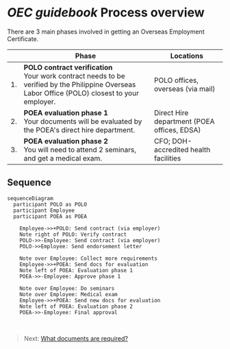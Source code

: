 # _OEC guidebook_ Process overview

There are 3 main phases involved in getting an Overseas Employment Certificate.

|     | Phase                                                                                                                                                | Locations                                   |
| --- | ---------------------------------------------------------------------------------------------------------------------------------------------------- | ------------------------------------------- |
| 1.  | **POLO contract verification** <br> Your work contract needs to be verified by the Philippine Overseas Labor Office (POLO) closest to your employer. | POLO offices, overseas (via mail)           |
| 2.  | **POEA evaluation phase 1** <br> Your documents will be evaluated by the POEA's direct hire department.                                              | Direct Hire department (POEA offices, EDSA) |
| 3.  | **POEA evaluation phase 2** <br> You will need to attend 2 seminars, and get a medical exam.                                                         | CFO; DOH-accredited health facilities       |

## Sequence

```mermaid
sequenceDiagram
  participant POLO as POLO
  participant Employee
  participant POEA as POEA

    Employee->>+POLO: Send contract (via employer)
    Note right of POLO: Verify contract
    POLO->>-Employee: Send contract (via employer)
    POLO->>Employee: Send endorsement letter

    Note over Employee: Collect more requirements
    Employee->>+POEA: Send docs for evaluation
    Note left of POEA: Evaluation phase 1
    POEA->>-Employee: Approve phase 1

    Note over Employee: Do seminars
    Note over Employee: Medical exam
    Employee->>+POEA: Send new docs for evaluation
    Note left of POEA: Evaluation phase 2
    POEA->>-Employee: Final approval
```

<br>

> Next: [What documents are required?](./requirements_overview.md)
